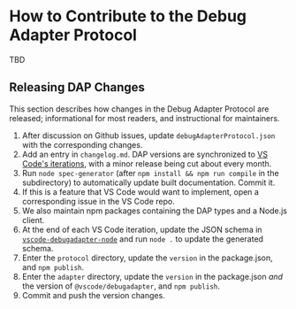 # How to Contribute to the Debug Adapter Protocol

TBD

## Releasing DAP Changes

This section describes how changes in the Debug Adapter Protocol are released; informational for most readers, and instructional for maintainers.

1. After discussion on Github issues, update `debugAdapterProtocol.json` with the corresponding changes.
1. Add an entry in `changelog.md`. DAP versions are synchronized to [VS Code's iterations](https://github.com/microsoft/vscode/wiki/Development-Process), with a minor release being cut about every month.
1. Run `node spec-generator` (after `npm install && npm run compile` in the subdirectory) to automatically update built documentation. Commit it.
1. If this is a feature that VS Code would want to implement, open a corresponding issue in the VS Code repo.
1. We also maintain npm packages containing the DAP types and a Node.js client.
  1. At the end of each VS Code iteration, update the JSON schema in [`vscode-debugadapter-node`](https://github.com/microsoft/vscode-debugadapter-node) and run `node .` to update the generated schema.
  1. Enter the `protocol` directory, update the `version` in the package.json, and `npm publish`.
  1. Enter the `adapter` directory, update the `version` in the package.json _and_ the version of `@vscode/debugadapter`, and `npm publish`.
  1. Commit and push the version changes.

